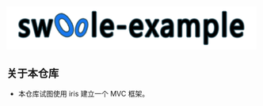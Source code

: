 <p align="center"><a href="https://github.com/cyouho/zhang-swoole" target="_blank"><img src="public/swoole.png"></a></p>

## 关于本仓库
- 本仓库试图使用 iris 建立一个 MVC 框架。
